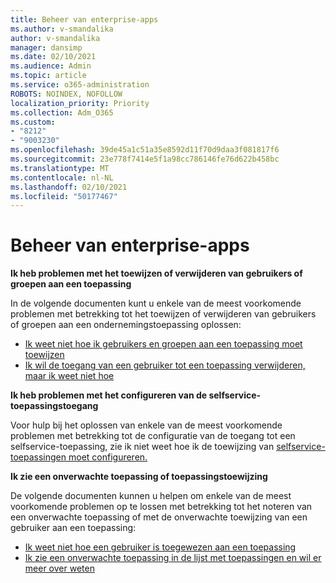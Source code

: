 ```yaml
---
title: Beheer van enterprise-apps
ms.author: v-smandalika
author: v-smandalika
manager: dansimp
ms.date: 02/10/2021
ms.audience: Admin
ms.topic: article
ms.service: o365-administration
ROBOTS: NOINDEX, NOFOLLOW
localization_priority: Priority
ms.collection: Adm_O365
ms.custom:
- "8212"
- "9003230"
ms.openlocfilehash: 39de45a1c51a35e8592d11f70d9daa3f081817f6
ms.sourcegitcommit: 23e778f7414e5f1a98cc786146fe76d622b458bc
ms.translationtype: MT
ms.contentlocale: nl-NL
ms.lasthandoff: 02/10/2021
ms.locfileid: "50177467"
---
```

# <a name="management-of-enterprise-apps"></a>Beheer van enterprise-apps

**Ik heb problemen met het toewijzen of verwijderen van gebruikers of groepen aan een toepassing**

In de volgende documenten kunt u enkele van de meest voorkomende problemen met betrekking tot het toewijzen of verwijderen van gebruikers of groepen aan een ondernemingstoepassing oplossen:

- [Ik weet niet hoe ik gebruikers en groepen aan een toepassing moet toewijzen](https://docs.microsoft.com/azure/active-directory/manage-apps/assign-user-or-group-access-portal)
- [Ik wil de toegang van een gebruiker tot een toepassing verwijderen, maar ik weet niet hoe](https://docs.microsoft.com/azure/active-directory/manage-apps/methods-for-removing-user-access)

**Ik heb problemen met het configureren van de selfservice-toepassingstoegang**

Voor hulp bij het oplossen van enkele van de meest voorkomende problemen met betrekking tot de configuratie van de toegang tot een selfservice-toepassing, zie ik niet weet hoe ik de toewijzing van [selfservice-toepassingen moet configureren.](https://docs.microsoft.com/azure/active-directory/manage-apps/manage-self-service-access)

**Ik zie een onverwachte toepassing of toepassingstoewijzing**

De volgende documenten kunnen u helpen om enkele van de meest voorkomende problemen op te lossen met betrekking tot het noteren van een onverwachte toepassing of met de onverwachte toewijzing van een gebruiker aan een toepassing:

- [Ik weet niet hoe een gebruiker is toegewezen aan een toepassing](https://docs.microsoft.com/azure/active-directory/manage-apps/ways-users-get-assigned-to-applications)
- [Ik zie een onverwachte toepassing in de lijst met toepassingen en wil er meer over weten](https://docs.microsoft.com/azure/active-directory/manage-apps/application-types)












